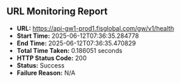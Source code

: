 ## URL Monitoring Report

- **URL:** https://api-gw1-prod1.fisglobal.com/gw/v1/health
- **Start Time:** 2025-06-12T07:36:35.284778
- **End Time:** 2025-06-12T07:36:35.470829
- **Total Time Taken:** 0.186051 seconds
- **HTTP Status Code:** 200
- **Status:** Success
- **Failure Reason:** N/A
